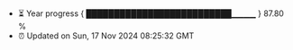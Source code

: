 - ⏳ Year progress { ██████████████████████████▁▁▁▁ } 87.80 %
- ⏰ Updated on Sun, 17 Nov 2024 08:25:32 GMT

